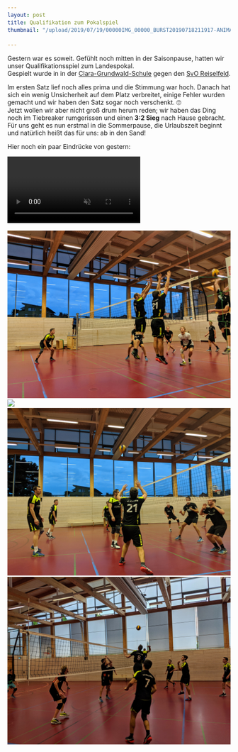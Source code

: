 ```yaml
---
layout: post
title: Qualifikation zum Pokalspiel
thumbnail: "/upload/2019/07/19/00000IMG_00000_BURST20190718211917-ANIMATION.gif"

---
```

Gestern war es soweit. Gefühlt noch mitten in der Saisonpause, hatten wir unser Qualifikationsspiel zum Landespokal.  
Gespielt wurde in in der [Clara-Grundwald-Schule](https://goo.gl/maps/J8MZoQnpKe169j5R8) gegen den [SvO Reiselfeld](https://www.svo-rieselfeld.de/index.php/abteilungen/volleyball/abteilungsinfos-volleyball).
 
Im ersten Satz lief noch alles prima und die Stimmung war hoch. Danach hat sich ein wenig Unsicherheit auf dem Platz verbreitet, einige Fehler wurden gemacht und wir haben den Satz sogar noch verschenkt. 🙄  
Jetzt wollen wir aber nicht groß drum herum reden; wir haben das Ding noch im Tiebreaker rumgerissen und einen **3:2 Sieg** nach Hause gebracht.  
Für uns geht es nun erstmal in die Sommerpause, die Urlaubszeit beginnt und natürlich heißt das für uns: ab in den Sand!

Hier noch ein paar Eindrücke von gestern:

<video muted autoplay loop controls><source src="/upload/2019/07/19/VID_20190718_213710.mp4" type="video/mp4"></video>

![](/upload/2019/07/19/MVIMG_20190718_212006.jpg)![](/upload/2019/07/19/IMG_20190718_194911_exported_stabilized_6135623578844156420.gif)![](/upload/2019/07/19/MVIMG_20190718_212059.jpg)![](/upload/2019/07/19/MVIMG_20190718_194905.jpg)
